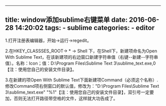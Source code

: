 -----
title: window添加sublime右键菜单
date: 2016-06-28 14:20:02
tags: 
    - sublime
categories: 
    - editor
-----

1.打开注册表编辑器，开始->运行->regedit。

2.在HKEY_CLASSSES_ROOT→ * → Shell 下，在Shell下，新建项命名为Open With Sublime Text，在该新建项的右边窗口新建字符串值（右键--新建--字符串值）。名称：Icon；值：D:\Program Files\Sublime Text 3\sublime_text.exe,0 【注：使用您自己的安装文件目录】。

3.在新建的项Open With Sublime Text下面新建项Command（必须这个名称）.修改Command项右侧窗口的默认值，修改为："D:\Program Files\Sublime Text 3\sublime_text.exe" "%1"【注：使用您自己的安装文件目录】，双引号一定要加，否则无法打开路径带空格的文件，这样就大功告成了。